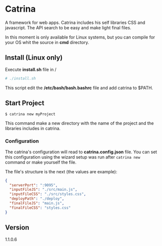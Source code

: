 # Catrina
A framework for web apps. Catrina includes his self libraries CSS and javascript. The API search to be easy and make light final files.

In this moment is only available for Linux systems, but you can compile for your OS whit the source in **cmd** directory.

## Install (Linux only)

Execute **install.sh** file in /

```bash
# ./install.sh
```

This script edit the **/etc/bash/bash.bashrc** file and add catrina to $PATH.

## Start Project

```shell
$ catrina new myProject
```

This command make a new directory with the name of the project and the libraries includes in catrina.

### Configuration

The catrina's configuration will read to **catrina.config.json** file. You can set this configuration using the wizard setup was run after `catrina new` command or make yourself the file.

The file's structure is the next (the values are example):

```json
{
  "serverPort": ":9095",
  "inputFileJS": "./src/main.js",
  "inputFileCSS": "./src/styles.css",
  "deployPath": "./deploy",
  "finalFileJS": "main.js",
  "finalFileCSS": "styles.css"
}
```



## Version
1.1.0.6

